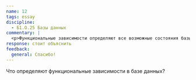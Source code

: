 ```yaml
---
name: 12
tags: essay
discipline:
  - Б1.О.25 Базы данных
commentary: |
  <p>Функциональные зависимости определяют все возможные состояния базы данных, то есть они отражают те связи между атрибутами, которые присущи реальному объекту, который моделируется с помощью базы данных.</p>
response: стоит объяснить
feedback:
  general: Cпасибо!
---
```


Что определяют функциональные зависимости в базе данных?